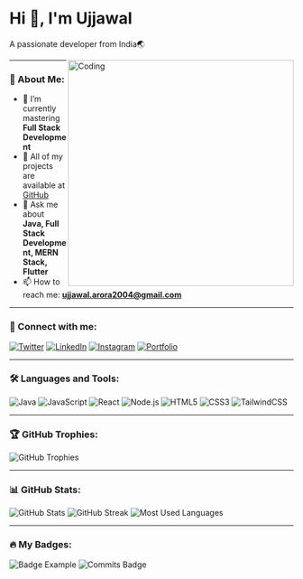 # Hi 👋, I'm Ujjawal

A passionate developer from India🌏

<img align="right" alt="Coding" width="400" src="https://media.tenor.com/rePDfDWO3XoAAAAd/hacking.gif">

---

### 🌱 About Me:
- 🌱 I’m currently mastering **Full Stack Development**
- 🚀 All of my projects are available at [GitHub](https://github.com/ujjawal-Arora)
- 💬 Ask me about **Java, Full Stack Development, MERN Stack, Flutter**
- 📫 How to reach me: **ujjawal.arora2004@gmail.com**

---

### 🔗 Connect with me:
[![Twitter](https://img.shields.io/badge/Twitter-%231DA1F2.svg?style=for-the-badge&logo=Twitter&logoColor=white)](https://x.com/Ujjawal43235783)
[![LinkedIn](https://img.shields.io/badge/LinkedIn-%230077B5.svg?style=for-the-badge&logo=LinkedIn&logoColor=white)](https://www.linkedin.com/in/ujjawalarora13/)
[![Instagram](https://img.shields.io/badge/Instagram-%23E4405F.svg?style=for-the-badge&logo=Instagram&logoColor=white)](https://www.instagram.com/_.ujjawal.13/?next=%2F)
[![Portfolio](https://img.shields.io/badge/Portfolio-%23000000.svg?style=for-the-badge&logo=About.me&logoColor=white)](https://yourportfolio.com)

---

### 🛠️ Languages and Tools:
<p align="left">
    <img src="https://img.shields.io/badge/Java-%23ED8B00.svg?style=for-the-badge&logo=Java&logoColor=white" alt="Java"/>
    <img src="https://img.shields.io/badge/JavaScript-%23F7DF1E.svg?style=for-the-badge&logo=JavaScript&logoColor=black" alt="JavaScript"/>
    <img src="https://img.shields.io/badge/React-%2361DAFB.svg?style=for-the-badge&logo=React&logoColor=black" alt="React"/>
    <img src="https://img.shields.io/badge/Node.js-%23339933.svg?style=for-the-badge&logo=Node.js&logoColor=white" alt="Node.js"/>
    <img src="https://img.shields.io/badge/HTML5-%23E34F26.svg?style=for-the-badge&logo=HTML5&logoColor=white" alt="HTML5"/>
    <img src="https://img.shields.io/badge/CSS3-%231572B6.svg?style=for-the-badge&logo=CSS3&logoColor=white" alt="CSS3"/>
    <img src="https://img.shields.io/badge/TailwindCSS-%2338B2AC.svg?style=for-the-badge&logo=TailwindCSS&logoColor=white" alt="TailwindCSS"/>
    <!-- Add more tools as per your skills -->
</p>

---

### 🏆 GitHub Trophies:
<p align="left">
    <img src="https://github-profile-trophy.vercel.app/?username=yourusername&theme=darkhub" alt="GitHub Trophies"/>
</p>

---

### 📊 GitHub Stats:
<p align="left">
    <img src="https://github-readme-stats.vercel.app/api?username=yourusername&show_icons=true&theme=dark" alt="GitHub Stats"/>
    <img src="https://github-readme-streak-stats.herokuapp.com/?user=yourusername&theme=dark" alt="GitHub Streak"/>
    <img src="https://github-readme-stats.vercel.app/api/top-langs/?username=yourusername&theme=dark&layout=compact" alt="Most Used Languages"/>
</p>

---

### 🔥 My Badges:
<p align="left">
    <!-- Add custom images or markdown badges here -->
    <img src="https://img.shields.io/badge/MultiLanguage-%E2%9C%85-brightgreen" alt="Badge Example"/>
    <img src="https://img.shields.io/badge/Commits-High%20Committer-brightgreen" alt="Commits Badge"/>
    <!-- Continue with other badges -->
</p>
